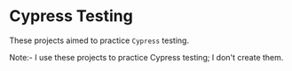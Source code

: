 # Cypress Testing

These projects aimed to practice `Cypress` testing.

Note:- I use these projects to practice Cypress testing; I don't create them.
